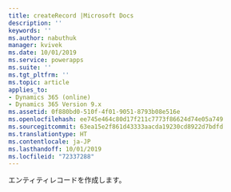 ```yaml
---
title: createRecord |Microsoft Docs
description: ''
keywords: ''
ms.author: nabuthuk
manager: kvivek
ms.date: 10/01/2019
ms.service: powerapps
ms.suite: ''
ms.tgt_pltfrm: ''
ms.topic: article
applies_to:
- Dynamics 365 (online)
- Dynamics 365 Version 9.x
ms.assetid: 0f880bd0-510f-4f01-9051-8793b08e516e
ms.openlocfilehash: ee745e464c80d17f211c7773f86624d74e05a749
ms.sourcegitcommit: 63ea15e2f861d43333aacda19230cd8922d7bdfd
ms.translationtype: HT
ms.contentlocale: ja-JP
ms.lasthandoff: 10/01/2019
ms.locfileid: "72337288"
---
```

エンティティレコードを作成します。
